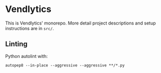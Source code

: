 # Vendlytics

This is Vendlytics' monorepo. More detail project descriptions and setup instructions are in `src/`.

## Linting

Python autolint with:

```shell
autopep8 --in-place --aggressive --aggressive **/*.py
```
